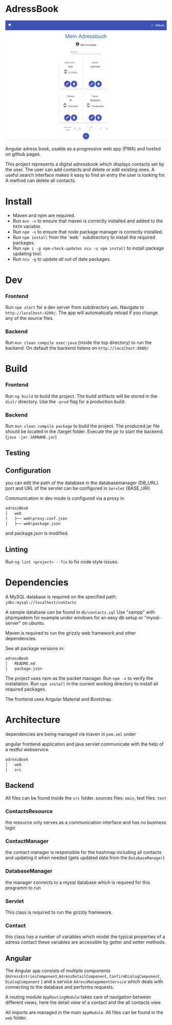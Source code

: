 # AdressBook

 <img src="web/src/assets/localhost_4200_adressDetail_26.png" alt="Interface" style="width: 600px;"/>

Angular adress book, usable as a progressive web app (PWA) and hosted on github pages.


This project represents a digital adressbook which displays contacts set by the user. The user can add contacts and delete or edit existing ones. A useful search interface makes it easy to find an entry the user is looking for. A method can delete all contacts.


# Install
* Maven and npm are required.
* Run `mvn -v` to ensure that maven is correctly installed and added to the `PATH` variable.
* Run `npm -v` to ensure that node package manager is correctly installed.
* Run `npm install` from the `web`` subdirectory to install the required packages.
* Run `npm i -g npm-check-updates ncu -u npm install` to install package updating tool.
* Run `ncu -g` to update all out of date packages.
# Dev

### Frontend
Run `npm start` for a dev server from subdirectory ``web``.  Navigate to `http://localhost:4200/`. The app will automatically reload if you change any of the source files.

### Backend
Run `mvn clean compile exec:java` (inside the top directory) to run the backend.
On default the backend listens on `http://localhost:8080/`


# Build

### Frontend
Run `ng build` to build the project. The build artifacts will be stored in the `dist/` directory. Use the `-prod` flag for a production build.

### Backend
Run `mvn clean compile package` to build the project. The produced jar file should be located in the /target folder.
Execute the jar to start the backend. (`java -jar JARNAME.jar`)

## Testing
<!-- ## Running unit tests

Run `ng test` to execute the unit tests via [Karma](https://karma-runner.github.io).

## Running end-to-end tests

Run `ng e2e` to execute the end-to-end tests via [Protractor](http://www.protractortest.org/). -->

## Configuration
you can edit the path of the database in the databasemanager (DB_URL).
port and URL of the servlet can be configured in `Servlet` (BASE_URI)

Communication in dev mode is configured via a proxy in
```
adressBook
│   web
|   ├── web\proxy.conf.json
|   ├── web\package.json
```
and package.json is modified.

## Linting
Run ```ng lint <project> --fix``` to fix code style issues.

# Dependencies
A MySQL database is required on the specified path: `jdbc:mysql://localhost/contacts`

A sample database can be found in `db/contacts.sql`
Use "xampp" with phpmyadmin for example under windows for an easy db setup or "mysql-server" on ubuntu.

Maven is required to run the grizzly web framework and other dependencies.


See all package versions in:
```
adressBook
│   README.md
│   package.json  
```

The project uses npm as the packet manager.
 Run `npm -v` to verify the installation.
 Run `npm install` in the current working directory to install all required packages.

 The frontend uses Angular Material and Bootstrap.

 # Architecture
 dependencies are being managed via maven in `pom.xml` under <dependencies>


 angular frontend application and java servlet communicate with the help of a restful webservice.

 ```
 adressBook
 │   web
 |   src
 ```

 ## Backend
 All files can be found inside the `src` folder.
 sources files: `main`, test files: `test`

 ### ContactsResource
 the resource only serves as a communication interface and has no business logic

 ### ContactManager
 the contact manager is responsible for the hashmap including all contacts and updating it when needed (gets updated data from the `DatabaseManager`)


 ### DatabaseManager
 the manager  connects to a mysql database which is required for this programm to run

 ### Servlet
 This class is required to run the grizzly framework.


 ### Contact
 this class has a number of variables which model the typical properties of a adress contact
 these variables are accessible by getter and setter methods.

 ## Angular
 The Angular app consists of multiple components (`AdressEntriesComponent`,`AdressDetailComponent`, `ConfirmDialogComponent`, `DialogComponent` ) and a service `AdressManagementService` which deals with connecting to the database and performs requests.

 A routing module `AppRoutingModule` takes care of navigation between different views, here the detail view of a contact and the all contacts view.

 All imports are managed in the main `AppModule`.
 All files can be found in the `web` folder.
